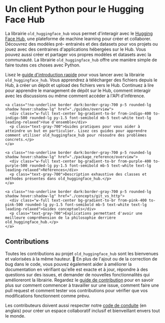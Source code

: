 <!--⚠️ Note that this file is in Markdown but contain specific syntax for our doc-builder (similar to MDX) that may not be
rendered properly in your Markdown viewer.
-->

# Un client Python pour le Hugging Face Hub 


La librairie `old_huggingface_hub` vous permet d'interagir avec le
[Hugging Face Hub](https://hf.co), une plateforme de machine learning
pour créer et collaborer. Découvrez des modèles pré-
entrainés et des datasets pour vos projets ou jouez avec des centraines
d'applications hébergées sur le Hub. Vous pouvez aussi
créer et partager vos propres modèles et datasets avec la communauté.
La librairie `old_huggingface_hub` offre une manière simple de faire toutes
ces choses avec Python.

Lisez le [guide d'introduction rapide](quick-start) pour vous lancer avec la librairie
`old_huggingface_hub`. Vous apprendrez à télécharger des fichiers depuis le Hub,
à créer un dépôt et upload des fichiers vers le Hub. Continuez à lire pour
apprendre le management de dépôt sur le Hub, comment interagir avec les discussions
ou même comment accéder à l'API d'inférence.

<div class="mt-10">
  <div class="w-full flex flex-col space-y-4 md:space-y-0 md:grid md:grid-cols-2 md:gap-y-4 md:gap-x-5">

    <a class="!no-underline border dark:border-gray-700 p-5 rounded-lg shadow hover:shadow-lg" href="./guides/overview">
      <div class="w-full text-center bg-gradient-to-br from-indigo-400 to-indigo-500 rounded-lg py-1.5 font-semibold mb-5 text-white text-lg leading-relaxed">Vue d'ensemble</div>
      <p class="text-gray-700">Guides pratiques pour vous aider à atteindre un but en particulier. Lisez ces guides pour apprendre comment utiliser old_huggingface_hub pour résoudre des problèmes concrets.</p>
    </a>

    <a class="!no-underline border dark:border-gray-700 p-5 rounded-lg shadow hover:shadow-lg" href="./package_reference/overview">
      <div class="w-full text-center bg-gradient-to-br from-purple-400 to-purple-500 rounded-lg py-1.5 font-semibold mb-5 text-white text-lg leading-relaxed">Références</div>
      <p class="text-gray-700">Description exhaustive des classes et méthodes présentes dans old_huggingface_hub.</p>
    </a>

    <a class="!no-underline border dark:border-gray-700 p-5 rounded-lg shadow hover:shadow-lg" href="./concepts/git_vs_http">
      <div class="w-full text-center bg-gradient-to-br from-pink-400 to-pink-500 rounded-lg py-1.5 font-semibold mb-5 text-white text-lg leading-relaxed">Guides conceptuels</div>
      <p class="text-gray-700">Explications permettant d'avoir une meilleure compréhension de la philosophie derrière old_huggingface_hub.</p>
    </a>

  </div>
</div>

<!-- 
<a class="!no-underline border dark:border-gray-700 p-5 rounded-lg shadow hover:shadow-lg" href="./tutorials/overview"
  ><div class="w-full text-center bg-gradient-to-br from-blue-400 to-blue-500 rounded-lg py-1.5 font-semibold mb-5 text-white text-lg leading-relaxed">Tutoriaux</div>
  <p class="text-gray-700">Apprenez les bases et familiarisez vous avec l'utilisation de old_huggingface_hub pour intéragir avec le Hub 🤗 depuis le code!</p>
</a> -->

## Contributions

Toutes les contributions au projet `old_huggingface_hub` sont les bienvenues et valorisées à la même hauteur.
🤗 En plus de l'ajout ou de la correction de bug dans le code, vous
pouvez également aider à améliorer la documentation en vérifiant qu'elle est exacte et
à jour, répondre à des questions sur des issues, et demander de nouvelles fonctionnalités
qui amélioreront la librairie. Regardez le [guide de contribution](https://github.com/huggingface/old_huggingface_hub/blob/main/CONTRIBUTING.md)
pour en savoir plus sur comment commencer à travailler sur une issue, comment faire une pull request et comment tester vos contributions pour
vérifier que vos modifications fonctionnent comme prévu.

Les contributeurs doivent aussi respecter notre [code de conduite](https://github.com/huggingface/old_huggingface_hub/blob/main/CODE_OF_CONDUCT.md) (en anglais) pour créer un espace collaboratif inclusif et bienveillant envers tout le monde.
